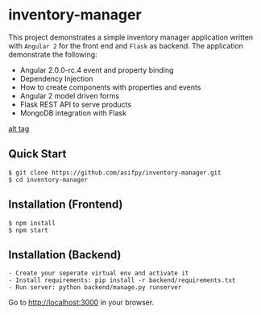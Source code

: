 # inventory-manager

This project demonstrates a simple inventory manager application written with `Angular 2` for the front end and `Flask` as backend.
The application demonstrate the following:

- Angular 2.0.0-rc.4 event and property binding
- Dependency Injection
- How to create components with properties and events
- Angular 2 model driven forms
- Flask REST API to serve products
- MongoDB integration with Flask


[alt tag](https://user-images.githubusercontent.com/6741984/28938695-83326a5a-7897-11e7-8620-05713ee6f03a.png)

Quick Start
-----------

```shell
$ git clone https://github.com/asifpy/inventory-manager.git 
$ cd inventory-manager
```

Installation (Frontend)
-----------------------
```
$ npm install
$ npm start
```

Installation (Backend)
----------------------

```
- Create your seperate virtual env and activate it
- Install requirements: pip install -r backend/requirements.txt
- Run server: python backend/manage.py runserver
```

Go to [http://localhost:3000](http://localhost:3000) in your browser.

